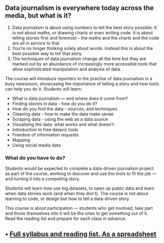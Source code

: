 ## Data journalism is everywhere today across the media, but what is it?
<ol>
<li>Data journalism is about using numbers to tell the best story possible. It is not about maths, or drawing charts or even writing code. It is about telling stories first and foremost – the maths and the charts and the code are all in service to that</li>
<li>You’re no longer thinking solely about words. Instead this is about the best possible way to tell that story.</li>
<li>The techniques of data journalism change all the time but they are marked out by an abundance of increasingly more accessible tools that allow sophisticated manipulation and analysis of data.</li>
</ol>

<p>The course will introduce reporters to the practise of data journalism in a busy newsroom, showcasing the importance of telling a story and how tools can help you do it. Students will learn:</p>

<ul>
<li>What is data journalism — and where does it come from?</li>
<li>Finding stories in data - how do you do it?</li>
<li>How do you find the data - sources, and techniques</li>
<li>Cleaning data - how to make the data make sense</li>
<li>Scraping data - using the web as a data source</li>
<li>Visualising the data: what works and what doesn't </li>
<li>Introduction to free dataviz tools</li>
<li>Freedom of information requests </li>
<li>Mapping</li>
<li>Using social media data</li>
</ul>

<h3>
<a id="what-do-you-have-to-do" class="anchor" href="#what-do-you-have-to-do" aria-hidden="true"><span class="octicon octicon-link"></span></a>What do you have to do?</h3>

<p>Students would be expected to complete a data-driven journalism project as part of the course, working to discover and use the tools to fit the job — and turning it into a compelling story.</p>

<p>Students will learn how use big datasets, to open up public data and learn when data stories work (and when they don’t). The course is not about learning to code, or design but how to tell a data-driven story.</p>

<p>This course is about participation — students who get involved, take part and throw themselves into it will be the ones to get something out of it. Read the reading list and prepare for each class in advance.</p>

## • [Full syllabus and reading list. As a spreadsheet](https://docs.google.com/spreadsheets/d/1PIaY_YNkQINDRIUqwBQ5Q-Ue6AkZGvBkm6WBaLElbVs/edit?usp=sharing)

